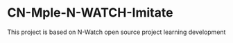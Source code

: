# CN-Mple-N-WATCH-Imitate
This project is based on N-Watch open source project learning development
